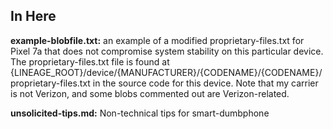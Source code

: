 ## In Here

**example-blobfile.txt:** an example of a modified proprietary-files.txt for Pixel 7a that does not compromise system stability on this particular device. The proprietary-files.txt file is found at {LINEAGE_ROOT}/device/{MANUFACTURER}/{CODENAME}/{CODENAME}/proprietary-files.txt in the source code for this device. Note that my carrier is not Verizon, and some blobs commented out are Verizon-related.

**unsolicited-tips.md:** Non-technical tips for smart-dumbphone